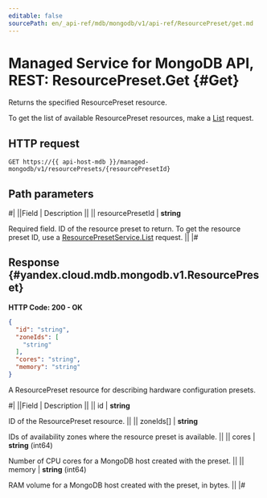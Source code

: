 ```yaml
---
editable: false
sourcePath: en/_api-ref/mdb/mongodb/v1/api-ref/ResourcePreset/get.md
---
```


# Managed Service for MongoDB API, REST: ResourcePreset.Get {#Get}

Returns the specified ResourcePreset resource.

To get the list of available ResourcePreset resources, make a [List](/docs/managed-mongodb/api-ref/ResourcePreset/list#List) request.

## HTTP request

```
GET https://{{ api-host-mdb }}/managed-mongodb/v1/resourcePresets/{resourcePresetId}
```

## Path parameters

#|
||Field | Description ||
|| resourcePresetId | **string**

Required field. ID of the resource preset to return.
To get the resource preset ID, use a [ResourcePresetService.List](/docs/managed-mongodb/api-ref/ResourcePreset/list#List) request. ||
|#

## Response {#yandex.cloud.mdb.mongodb.v1.ResourcePreset}

**HTTP Code: 200 - OK**

```json
{
  "id": "string",
  "zoneIds": [
    "string"
  ],
  "cores": "string",
  "memory": "string"
}
```

A ResourcePreset resource for describing hardware configuration presets.

#|
||Field | Description ||
|| id | **string**

ID of the ResourcePreset resource. ||
|| zoneIds[] | **string**

IDs of availability zones where the resource preset is available. ||
|| cores | **string** (int64)

Number of CPU cores for a MongoDB host created with the preset. ||
|| memory | **string** (int64)

RAM volume for a MongoDB host created with the preset, in bytes. ||
|#